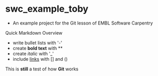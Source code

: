 # swc_example_toby
- An example project for the Git lesson of EMBL Software Carpentry

Quick Markdown Overview

- write bullet lists with '-'
- create **bold text** with **
- create _italic_ with '_'
- include [links](https://embl.de) with [] and ()


This is **still** a test of how **Git** works
